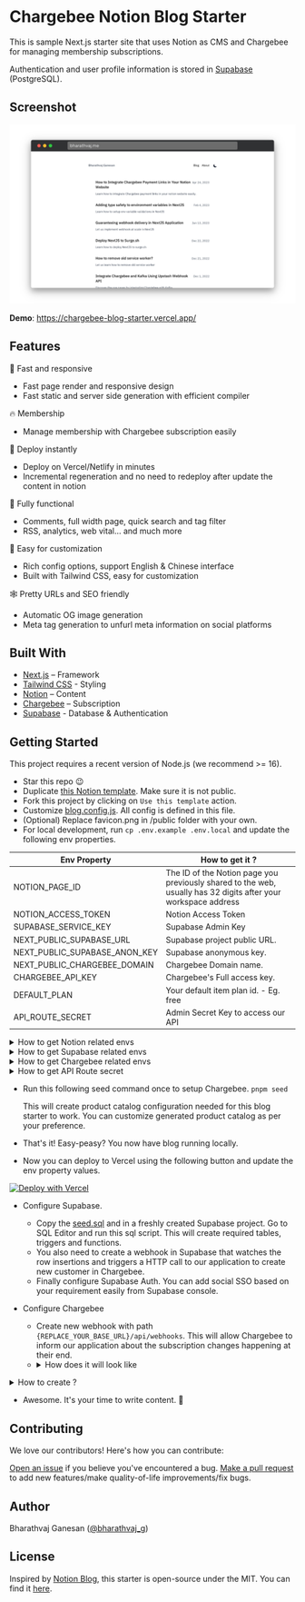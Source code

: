 # Chargebee Notion Blog Starter

This is sample Next.js starter site that uses Notion as CMS and Chargebee for managing membership subscriptions.

Authentication and user profile information is stored in [Supabase](https://supabase.com/) (PostgreSQL).

## Screenshot

<img src="https://github.com/bharathvaj-ganesan/chargebee-blog-starter/blob/main/meta/bharathvaj.png?raw=true">

**Demo**: https://chargebee-blog-starter.vercel.app/

## Features

🚀 Fast and responsive

- Fast page render and responsive design
- Fast static and server side generation with efficient compiler

🔥 Membership

- Manage membership with Chargebee subscription easily

🤖 Deploy instantly

- Deploy on Vercel/Netlify in minutes
- Incremental regeneration and no need to redeploy after update the content in notion

🚙 Fully functional

- Comments, full width page, quick search and tag filter
- RSS, analytics, web vital... and much more

🎨 Easy for customization

- Rich config options, support English & Chinese interface
- Built with Tailwind CSS, easy for customization

🕸 Pretty URLs and SEO friendly

- Automatic OG image generation
- Meta tag generation to unfurl meta information on social platforms

## Built With

- [Next.js](https://nextjs.org/) – Framework
- [Tailwind CSS](https://tailwindcss.com/) - Styling
- [Notion](https://www.notion.so/) – Content
- [Chargebee](https://www.chargebee.com/) – Subscription
- [Supabase](https://supabase.com/) - Database & Authentication

## Getting Started

This project requires a recent version of Node.js (we recommend >= 16).

- Star this repo 😉
- Duplicate [this Notion template](https://bharathvaj-ganesan.notion.site/d51a395709e74a9eaae9f2cd3895f98c?v=1d2ea9e6652e4d508439ed5a9a73e08d). Make sure it is not public.
- Fork this project by clicking on `Use this template` action.
- Customize [blog.config.js](https://github.com/bharathvaj-ganesan/chargebee-blog-starter/blob/main/blog.config.js). All config is defined in this file.
- (Optional) Replace favicon.png in /public folder with your own.
- For local development, run `cp .env.example .env.local` and update the following env properties.

| **Env Property**              | **How to get it ?**                                                                                           |
| ----------------------------- | -------------------------------------------------------------------------------------------------------------- |
| NOTION_PAGE_ID                | The ID of the Notion page you previously shared to the web, usually has 32 digits after your workspace address |
| NOTION_ACCESS_TOKEN           | Notion Access Token                                                                                            |
| SUPABASE_SERVICE_KEY          | Supabase Admin Key                                                                                             |
| NEXT_PUBLIC_SUPABASE_URL      | Supabase project public URL.                                                                                   |
| NEXT_PUBLIC_SUPABASE_ANON_KEY | Supabase anonymous key.                                                                                        |
| NEXT_PUBLIC_CHARGEBEE_DOMAIN  | Chargebee Domain name.                                                                                         |
| CHARGEBEE_API_KEY             | Chargebee's Full access key.                                                                                   |
| DEFAULT_PLAN                  | Your default item plan id. - Eg. free                                                                          |
| API_ROUTE_SECRET              | Admin Secret Key to access our API                                                                             |

<details><summary>How to get Notion related envs</summary>
<img src="https://github.com/bharathvaj-ganesan/chargebee-blog-starter/blob/main/meta/Notion-page-id.png?raw=true">
<img src="https://github.com/bharathvaj-ganesan/chargebee-blog-starter/blob/main/meta/Notion-token.png?raw=true">
</details>

<details><summary>How to get Supabase related envs</summary>
<img src="https://github.com/bharathvaj-ganesan/chargebee-blog-starter/blob/main/meta/Supabase.png?raw=true">
</details>

<details><summary>How to get Chargebee related envs</summary>
<img src="https://github.com/bharathvaj-ganesan/chargebee-blog-starter/blob/main/meta/Chargebee.png?raw=true">
</details>

<details><summary>How to get API Route secret</summary>
Run this terminal command and use the value.

`openssl rand -base64 32`

</details>

- Run this following seed command once to setup Chargebee.
  `pnpm seed`

  This will create product catalog configuration needed for this blog starter to work. You can customize generated product catalog as per your preference.

- That's it! Easy-peasy? You now have blog running locally.
- Now you can deploy to Vercel using the following button and update the env property values.

[![Deploy with Vercel](https://vercel.com/button)](https://vercel.com/new/git/external?repository-url=https://github.com/bharathvaj-ganesan/chargebee-blog-starter/tree/main&project-name=chargebee-notion-blog&repository-name=chargebee-notion-blog)

- Configure Supabase.

  - Copy the [seed.sql](https://github.com/bharathvaj-ganesan/chargebee-blog-starter/blob/main/supabase/seed.sql) and in a freshly created Supabase project. Go to SQL Editor and run this sql script. This will create required tables, triggers and functions.
  - You also need to create a webhook in Supabase that watches the row insertions and triggers a HTTP call to our application to create new customer in Chargebee.
  - Finally configure Supabase Auth. You can add social SSO based on your requirement easily from Supabase console.

- Configure Chargebee
  - Create new webhook with path `{REPLACE_YOUR_BASE_URL}/api/webhooks`. This will allow Chargebee to inform our application about the subscription changes happening at their end.
  - <details><summary>How does it will look like</summary>
    <img src="https://github.com/bharathvaj-ganesan/chargebee-blog-starter/blob/main/meta/Chargebee-webhook.png?raw=true">
    </details>

<details><summary>How to create ?</summary>
1. Webhook Name: create_chargebee_customer
2. Conditions: Table - profiles; Event - insert 
3. Type of Webhook - HTTP POST
4. Headers 
  - Content-type: application/json
  - x-api-secret: {{REPLACE_WITH_API_ROUTE_SECRET}}
5. Create
</details>

- Awesome. It's your time to write content. 🎉

## Contributing

We love our contributors! Here's how you can contribute:

[Open an issue](https://github.com/bharathvaj-ganesan/chargebee-blog-starter/issues/new) if you believe you've encountered a bug.
[Make a pull request](https://github.com/bharathvaj-ganesan/chargebee-blog-starter/pulls) to add new features/make quality-of-life improvements/fix bugs.

## Author

Bharathvaj Ganesan ([@bharathvaj_g](https://twitter.com/bharathvaj_g))

## License

Inspired by [Notion Blog](https://github.com/bharathvaj-ganesan/chargebee-blog-starter), this starter is open-source under the MIT. You can find it [here](https://github.com/bharathvaj-ganesan/chargebee-blog-starter/blob/main/LICENSE).
